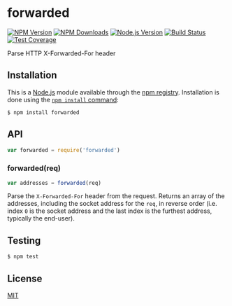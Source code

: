 # forwarded

[![NPM Version][npm-image]][npm-url]
[![NPM Downloads][downloads-image]][downloads-url]
[![Node.js Version][node-version-image]][node-version-url]
[![Build Status][ci-image]][ci-url]
[![Test Coverage][coveralls-image]][coveralls-url]

Parse HTTP X-Forwarded-For header

## Installation

This is a [Node.js](https://nodejs.org/en/) module available through the
[npm registry](https://www.npmjs.com/). Installation is done using the
[`npm install` command](https://docs.npmjs.com/getting-started/installing-npm-packages-locally):

```sh
$ npm install forwarded
```

## API

```js
var forwarded = require('forwarded')
```

### forwarded(req)

```js
var addresses = forwarded(req)
```

Parse the `X-Forwarded-For` header from the request. Returns an array
of the addresses, including the socket address for the `req`, in reverse
order (i.e. index `0` is the socket address and the last index is the
furthest address, typically the end-user).

## Testing

```sh
$ npm test
```

## License

[MIT](LICENSE)

[ci-image]: https://badgen.net/github/checks/jshttp/forwarded/master?label=ci
[ci-url]: https://github.com/jshttp/forwarded/actions?query=workflow%3Aci
[npm-image]: https://img.shields.io/npm/v/forwarded.svg
[npm-url]: https://npmjs.org/package/forwarded
[node-version-image]: https://img.shields.io/node/v/forwarded.svg
[node-version-url]: https://nodejs.org/en/download/
[coveralls-image]: https://img.shields.io/coveralls/jshttp/forwarded/master.svg
[coveralls-url]: https://coveralls.io/r/jshttp/forwarded?branch=master
[downloads-image]: https://img.shields.io/npm/dm/forwarded.svg
[downloads-url]: https://npmjs.org/package/forwarded